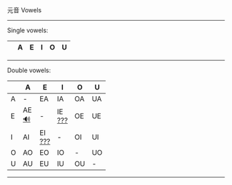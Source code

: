 元音 Vowels



---

Single vowels:

|     | A   | E   | I   | O   | U   |
| --- | --- | --- | --- | --- | --- |

---

Double vowels:

|     | A                    | E                                                                                                                   | I                                                                                                                   | O   | U   |
| --- | -------------------- | ------------------------------------------------------------------------------------------------------------------- | ------------------------------------------------------------------------------------------------------------------- | --- | --- |
| A   | -                    | EA                                                                                                                  | IA                                                                                                                  | OA  | UA  |
| E   | AE<br>[🔊](v/ae.mp4) | -                                                                                                                   | IE<br>[???](https://user-images.githubusercontent.com/118973770/206022786-58201f3d-a7f1-4364-9a40-f62e636c1273.mp4) | OE  | UE  |
| I   | AI                   | EI<br>[???](https://user-images.githubusercontent.com/118973770/206022641-29ea9332-2f28-42f7-bd29-2ae0f0566242.mp4) | -                                                                                                                   | OI  | UI  |
| O   | AO                   | EO                                                                                                                  | IO                                                                                                                  | -   | UO  |
| U   | AU                   | EU                                                                                                                  | IU                                                                                                                  | OU  | -   |

---
